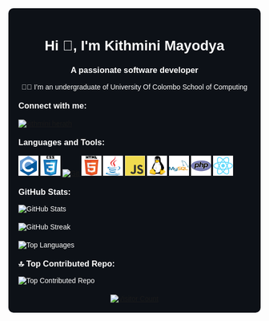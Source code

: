 <div style="background-color: #0d1117; color: white; padding: 20px; border-radius: 10px; max-width: 800px; margin: auto; font-family: Arial, sans-serif;">

  <h1 align="center">Hi 👋, I'm Kithmini Mayodya</h1>
  <h3 align="center">A passionate software developer</h3>

  <p align="center" style="margin-bottom: 20px;">👨‍💻 I’m an undergraduate of University Of Colombo School of Computing</p>

  <h3 align="left" style="margin-top: 20px;">Connect with me:</h3>
  <p align="left" style="margin-bottom: 20px;">
    <a href="https://www.linkedin.com/in/kithmini-herath-584250286" target="_blank">
      <img align="center" src="https://raw.githubusercontent.com/rahuldkjain/github-profile-readme-generator/master/src/images/icons/Social/linked-in-alt.svg" alt="kithmini herath" height="30" width="40" />
    </a>
  </p>

  <h3 align="left" style="margin-top: 20px;">Languages and Tools:</h3>
  <p align="left" style="margin-bottom: 20px;"> 
    <a href="https://www.cprogramming.com/" target="_blank" rel="noreferrer"> 
      <img src="https://raw.githubusercontent.com/devicons/devicon/master/icons/c/c-original.svg" alt="C" width="40" height="40"/> 
    </a> 
    <a href="https://www.w3schools.com/css/" target="_blank" rel="noreferrer"> 
      <img src="https://raw.githubusercontent.com/devicons/devicon/master/icons/css3/css3-original-wordmark.svg" alt="CSS3" width="40" height="40"/> 
    </a> 
    <a href="https://git-scm.com/" target="_blank" rel="noreferrer"> 
      <img src="https://www.vectorlogo.zone/logos/git-scm/git-scm-icon.svg" alt="Git" width="40" height="40"/> 
    </a> 
    <a href="https://www.w3.org/html/" target="_blank" rel="noreferrer"> 
      <img src="https://raw.githubusercontent.com/devicons/devicon/master/icons/html5/html5-original-wordmark.svg" alt="HTML5" width="40" height="40"/> 
    </a> 
    <a href="https://www.java.com" target="_blank" rel="noreferrer"> 
      <img src="https://raw.githubusercontent.com/devicons/devicon/master/icons/java/java-original.svg" alt="Java" width="40" height="40"/> 
    </a> 
    <a href="https://developer.mozilla.org/en-US/docs/Web/JavaScript" target="_blank" rel="noreferrer"> 
      <img src="https://raw.githubusercontent.com/devicons/devicon/master/icons/javascript/javascript-original.svg" alt="JavaScript" width="40" height="40"/> 
    </a> 
    <a href="https://www.linux.org/" target="_blank" rel="noreferrer"> 
      <img src="https://raw.githubusercontent.com/devicons/devicon/master/icons/linux/linux-original.svg" alt="Linux" width="40" height="40"/> 
    </a> 
    <a href="https://www.mysql.com/" target="_blank" rel="noreferrer"> 
      <img src="https://raw.githubusercontent.com/devicons/devicon/master/icons/mysql/mysql-original-wordmark.svg" alt="MySQL" width="40" height="40"/> 
    </a> 
    <a href="https://www.php.net" target="_blank" rel="noreferrer"> 
      <img src="https://raw.githubusercontent.com/devicons/devicon/master/icons/php/php-original.svg" alt="PHP" width="40" height="40"/> 
    </a> 
    <a href="https://reactjs.org/" target="_blank" rel="noreferrer"> 
      <img src="https://raw.githubusercontent.com/devicons/devicon/master/icons/react/react-original.svg" alt="React" width="40" height="40"/> 
    </a> 
  </p>

  <h3 align="left" style="margin-top: 20px;">GitHub Stats:</h3>
  <p align="left" style="margin-bottom: 20px;">
    <img src="https://github-readme-stats.vercel.app/api?username=kithmini11&theme=dark&hide_border=false&include_all_commits=true&count_private=true&show_icons=true" alt="GitHub Stats"/>
  </p>
     
  <p align="left" style="margin-bottom: 20px;">
      <img src="https://github-readme-streak-stats.herokuapp.com?user=kithmini11&theme=dark&hide_border=false" alt="GitHub Streak"/>
  </p>
  
  <p align="left" style="margin-bottom: 20px;">
    <img src="https://github-readme-stats.vercel.app/api/top-langs/?username=kithmini11&theme=dark&hide_border=false&include_all_commits=false&count_private=false&layout=compact" alt="Top Languages"/>
  </p>

  <h3 align="left" style="margin-top: 20px;">🔝 Top Contributed Repo:</h3>
  <p align="left" style="margin-bottom: 20px;">
    <img src="https://github-contributor-stats.vercel.app/api?username=kithmini11&limit=5&theme=dark&combine_all_yearly_contributions=true" alt="Top Contributed Repo"/>
  </p>

  <div align="center">
    <a href="https://visitcount.itsvg.in" target="_blank">
      <img src="https://visitcount.itsvg.in/api?id=kithmini11&icon=0&color=0" alt="Visitor Count"/>
    </a>
  </div>

</div>
